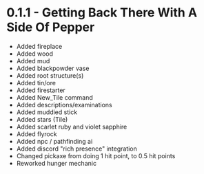 # 0.1.1 - Getting Back There With A Side Of Pepper

- Added fireplace
- Added wood 
- Added mud
- Added blackpowder vase
- Added root structure(s)
- Added tin/ore
- Added firestarter
- Added New_Tile command
- Added descriptions/examinations
- Added muddied stick
- Added stars (Tile)
- Added scarlet ruby and violet sapphire
- Added flyrock
- Added npc / pathfinding ai
- Added discord "rich presence" integration
- Changed pickaxe from doing 1 hit point, to 0.5 hit points
- Reworked hunger mechanic